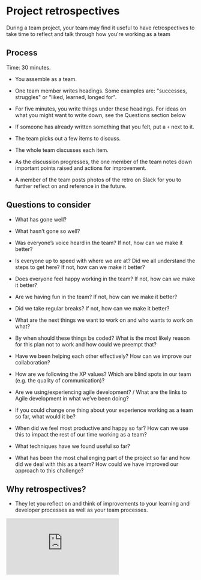 # Project retrospectives

During a team project, your team may find it useful to have retrospectives to take
time to reflect and talk through how you're working as a team

## Process

Time: 30 minutes.

* You assemble as a team.

* One team member writes headings. Some examples are: "successes, struggles" or "liked, learned, longed for".

* For five minutes, you write things under these headings. For ideas on what you might want to write down, see the Questions section below

* If someone has already written something that you felt, put a `+` next to it.

* The team picks out a few items to discuss.

* The whole team discusses each item.

* As the discussion progresses, the one member of the team notes down important points raised and actions for improvement.

* A member of the team posts photos of the retro on Slack for you to further reflect on and reference in the future.

## Questions to consider
* What has gone well?

* What hasn’t gone so well?

* Was everyone’s voice heard in the team? If not, how can we make it better?

* Is everyone up to speed with where we are at? Did we all understand the steps to get here? If not, how can we make it better?

* Does everyone feel happy working in the team? If not, how can we make it better?

* Are we having fun in the team? If not, how can we make it better?

* Did we take regular breaks? If not, how can we make it better?

* What are the next things we want to work on and who wants to work on what?

* By when should these things be coded? What is the most likely reason for this plan not to work and how could we preempt that?

* Have we been helping each other effectively? How can we improve our collaboration?

* How are we following the XP values? Which are blind spots in our team (e.g. the quality of communication)?

* Are we using/experiencing agile development? / What are the links to Agile development in what we’ve been doing?

* If you could change one thing about your experience working as a team so far, what would it be?

* When did we feel most productive and happy so far? How can we use this to impact the rest of our time working as a team?

* What techniques have we found useful so far?

* What has been the most challenging part of the project so far and how did we deal with this as a team? How could we have improved our approach to this challenge?

## Why retrospectives?

* They let you reflect on and think of improvements to your learning and developer processes as well as your team processes.

![Tracking pixel](https://githubanalytics.herokuapp.com/course/pills/project_retrospective.md)
